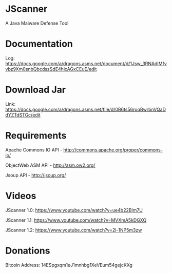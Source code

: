 JScanner
========

A Java Malware Defense Tool


Documentation
=============

Log: https://docs.google.com/a/dragons.asms.net/document/d/1Jsw_3RNAdIMfvvbz9Xm0snbQbcdszSdE4hicAGxCEuE/edit


Download Jar
============
Link: https://docs.google.com/a/dragons.asms.net/file/d/0B6ts56roqBwrbnVQaDdYZTdSTGc/edit

Requirements
============

Apache Commons IO API - http://commons.apache.org/proper/commons-io/

ObjectWeb ASM API - http://asm.ow2.org/

Jsoup API - http://jsoup.org/


Videos
======

JScanner 1.0: https://www.youtube.com/watch?v=ue4b22Blm7U

JScanner 1.1: https://www.youtube.com/watch?v=MVXmA5kDGXQ

JScanner 1.2: https://www.youtube.com/watch?v=2l-1NP5m3zw

Donations
=========

Bitcoin Address: 14ESpgxqm1eJ1mnhbg1XeVEum54gejcKXg
